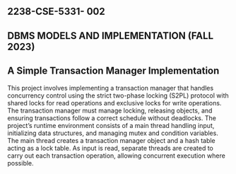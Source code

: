 ## 2238-CSE-5331- 002 
## DBMS MODELS AND IMPLEMENTATION (FALL 2023)
## A Simple Transaction Manager Implementation

This project involves implementing a transaction manager that handles concurrency control using the strict two-phase locking (S2PL) protocol with shared locks for read operations and exclusive locks for write operations. 
The transaction manager must manage locking, releasing objects, and ensuring transactions follow a correct schedule without deadlocks.
The project’s runtime environment consists of a main thread handling input, initializing data structures, and managing mutex and condition variables. 
The main thread creates a transaction manager object and a hash table acting as a lock table. As input is read, separate threads are created to carry out each transaction operation, allowing concurrent execution where possible.
